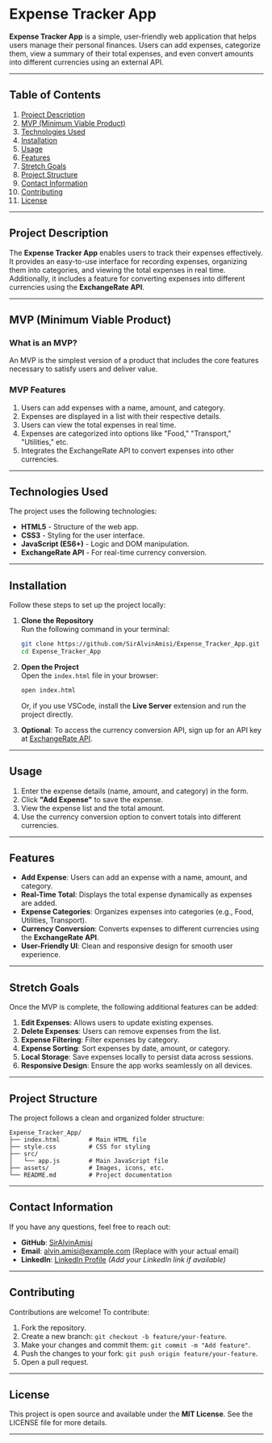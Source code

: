 # Expense Tracker App

**Expense Tracker App** is a simple, user-friendly web application that helps users manage their personal finances. Users can add expenses, categorize them, view a summary of their total expenses, and even convert amounts into different currencies using an external API.

---

## **Table of Contents**

1. [Project Description](#project-description)  
2. [MVP (Minimum Viable Product)](#mvp-minimum-viable-product)  
3. [Technologies Used](#technologies-used)  
4. [Installation](#installation)  
5. [Usage](#usage)  
6. [Features](#features)  
7. [Stretch Goals](#stretch-goals)  
8. [Project Structure](#project-structure)  
9. [Contact Information](#contact-information)  
10. [Contributing](#contributing)  
11. [License](#license)  

---

## **Project Description**

The **Expense Tracker App** enables users to track their expenses effectively. It provides an easy-to-use interface for recording expenses, organizing them into categories, and viewing the total expenses in real time. Additionally, it includes a feature for converting expenses into different currencies using the **ExchangeRate API**.

---

## **MVP (Minimum Viable Product)**

### **What is an MVP?**  
An MVP is the simplest version of a product that includes the core features necessary to satisfy users and deliver value.

### **MVP Features**  
1. Users can add expenses with a name, amount, and category.  
2. Expenses are displayed in a list with their respective details.  
3. Users can view the total expenses in real time.  
4. Expenses are categorized into options like "Food," "Transport," "Utilities," etc.  
5. Integrates the ExchangeRate API to convert expenses into other currencies.

---

## **Technologies Used**

The project uses the following technologies:

- **HTML5** - Structure of the web app.  
- **CSS3** - Styling for the user interface.  
- **JavaScript (ES6+)** - Logic and DOM manipulation.  
- **ExchangeRate API** - For real-time currency conversion.

---

## **Installation**

Follow these steps to set up the project locally:

1. **Clone the Repository**  
   Run the following command in your terminal:
   ```bash
   git clone https://github.com/SirAlvinAmisi/Expense_Tracker_App.git
   cd Expense_Tracker_App
   ```

2. **Open the Project**  
   Open the `index.html` file in your browser:
   ```bash
   open index.html
   ```
   Or, if you use VSCode, install the **Live Server** extension and run the project directly.

3. **Optional**: To access the currency conversion API, sign up for an API key at [ExchangeRate API](https://exchangerate.host).

---

## **Usage**

1. Enter the expense details (name, amount, and category) in the form.  
2. Click **"Add Expense"** to save the expense.  
3. View the expense list and the total amount.  
4. Use the currency conversion option to convert totals into different currencies.  

---

## **Features**

- **Add Expense**: Users can add an expense with a name, amount, and category.  
- **Real-Time Total**: Displays the total expense dynamically as expenses are added.  
- **Expense Categories**: Organizes expenses into categories (e.g., Food, Utilities, Transport).  
- **Currency Conversion**: Converts expenses to different currencies using the **ExchangeRate API**.  
- **User-Friendly UI**: Clean and responsive design for smooth user experience.  

---

## **Stretch Goals**

Once the MVP is complete, the following additional features can be added:

1. **Edit Expenses**: Allows users to update existing expenses.  
2. **Delete Expenses**: Users can remove expenses from the list.  
3. **Expense Filtering**: Filter expenses by category.  
4. **Expense Sorting**: Sort expenses by date, amount, or category.  
5. **Local Storage**: Save expenses locally to persist data across sessions.  
6. **Responsive Design**: Ensure the app works seamlessly on all devices.  

---

## **Project Structure**

The project follows a clean and organized folder structure:

```
Expense_Tracker_App/
├── index.html        # Main HTML file
├── style.css         # CSS for styling
├── src/
│   └── app.js        # Main JavaScript file
├── assets/           # Images, icons, etc.
└── README.md         # Project documentation
```

---

## **Contact Information**

If you have any questions, feel free to reach out:

- **GitHub**: [SirAlvinAmisi](https://github.com/SirAlvinAmisi)  
- **Email**: alvin.amisi@example.com (Replace with your actual email)  
- **LinkedIn**: [LinkedIn Profile](#) _(Add your LinkedIn link if available)_

---

## **Contributing**

Contributions are welcome! To contribute:

1. Fork the repository.  
2. Create a new branch: `git checkout -b feature/your-feature`.  
3. Make your changes and commit them: `git commit -m "Add feature"`.  
4. Push the changes to your fork: `git push origin feature/your-feature`.  
5. Open a pull request.

---

## **License**

This project is open source and available under the **MIT License**. See the LICENSE file for more details.

---